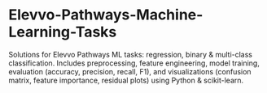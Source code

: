 # Elevvo-Pathways-Machine-Learning-Tasks
Solutions for Elevvo Pathways ML tasks: regression, binary &amp; multi-class classification. Includes preprocessing, feature engineering, model training, evaluation (accuracy, precision, recall, F1), and visualizations (confusion matrix, feature importance, residual plots) using Python &amp; scikit-learn.
